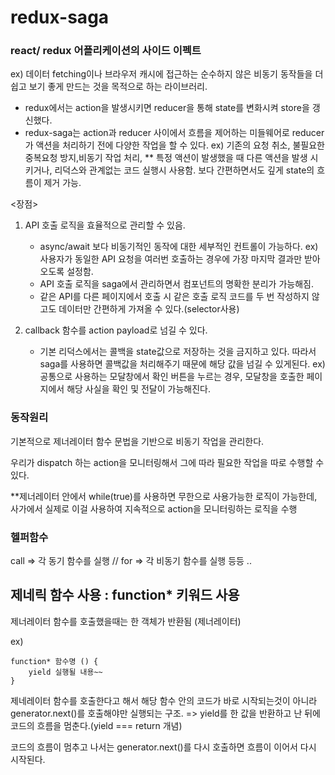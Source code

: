 # redux-saga

### react/ redux 어플리케이션의 사이드 이펙트

ex) 데이터 fetching이나 브라우저 캐시에 접근하는 순수하지 않은 비동기 동작들을 더 쉽고 보기 좋게 만드는 것을 목적으로 하는 라이브러리.

- redux에서는 action을 발생시키면 reducer을 통해 state를 변화시켜 store을 갱신했다.
- redux-saga는 action과 reducer 사이에서 흐름을 제어하는 미들웨어로 reducer가 액션을 처리하기 전에 다양한 작업을 할 수 있다.
  ex) 기존의 요청 취소, 불필요한 중복요청 방지,비동기 작업 처리,
  \*\* 특정 액션이 발생했을 때 다른 액션을 발생 시키거나, 리덕스와 관계없는 코드 실행시 사용함.
  보다 간편하면서도 깊게 state의 흐름이 제거 가능.

<장점>

1. API 호출 로직을 효율적으로 관리할 수 있음.

   - async/await 보다 비동기적인 동작에 대한 세부적인 컨트롤이 가능하다.
     ex) 사용자가 동일한 API 요청을 여러번 호출하는 경우에 가장 마지막 결과만 받아오도록 설정함.
   - API 호출 로직을 saga에서 관리하면서 컴포넌트의 명확한 분리가 가능해짐.
   - 같은 API를 다른 페이지에서 호출 시 같은 호출 로직 코드를 두 번 작성하지 않고도 데이터만 간편하게 가져올 수 있다.(selector사용)

2. callback 함수를 action payload로 넘길 수 있다.

   - 기본 리덕스에서는 콜백을 state값으로 저장하는 것을 금지하고 있다. 따라서 saga를 사용하면 콜백값을 처리해주기 때문에 해당 값을 넘길 수 있게된다.
     ex) 공통으로 사용하는 모달창에서 확인 버튼을 누르는 경우, 모달창을 호출한 페이지에서 해당 사실을 확인 및 전달이 가능해진다.

### 동작원리

기본적으로 제너레이터 함수 문법을 기반으로 비동기 작업을 관리한다.

우리가 dispatch 하는 action을 모니터링해서 그에 따라 필요한 작업을 따로 수행할 수 있다.

\*\*제너레이터 안에서 while(true)를 사용하면 무한으로 사용가능한 로직이 가능한데, 사가에서 실제로 이걸 사용하여 지속적으로 action을 모니터링하는 로직을 수행

### 헬퍼함수

call ⇒ 각 동기 함수를 실행 // for ⇒ 각 비동기 함수를 실행
등등 ..

## 제네릭 함수 사용 : function\* 키워드 사용

제너레이터 함수를 호출했을때는 한 객체가 반환됨 (제너레이터)

ex)

```
function* 함수명 () {
	yield 실행될 내용~~
}
```

제네레이터 함수를 호출한다고 해서 해당 함수 안의 코드가 바로 시작되는것이 아니라 generator.next()를 호출해야만 실행되는 구조. => yield를 한 값을 반환하고 난 뒤에 코드의 흐름을 멈춘다.(yield === return 개념)

코드의 흐름이 멈추고 나서는 generator.next()를 다시 호출하면 흐름이 이어서 다시 시작된다.
